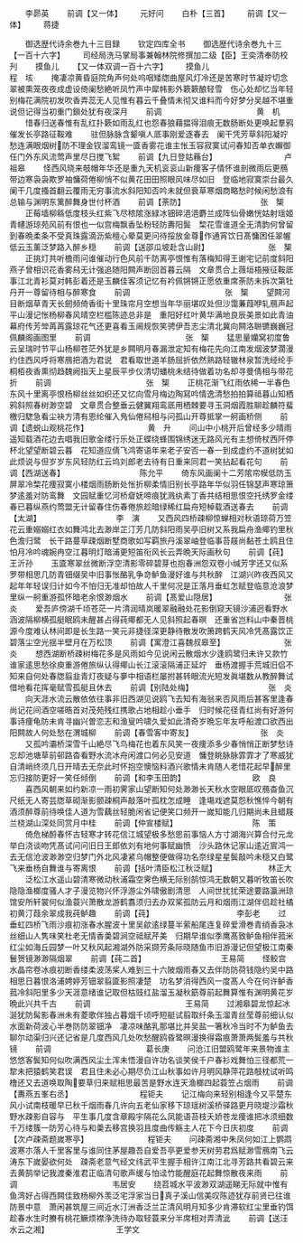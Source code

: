 <!-- { "loadSidebar": true } -->
　　李昴英
　　前调【又一体】
　　元好问
　　白朴【三首】
　　前调【又一体】
　　蒋捷








　　御选歴代诗余巻九十三目録
　　钦定四库全书
　　御选歴代诗余巻九十三【一百十六字】
　　司经局洗马掌局事兼翰林院修撰加二级【臣】王奕清奉防校刋
　　摸鱼儿
　　【又一体双调一百十六字】
　　摸鱼儿　　　　　　　　　　　　程　垓
　　掩凄凉黄昏庭院角声何处呜咽矮牎曲屋风灯冷还是苦寒时节凝竚切念翠被熏笼夜夜成虚设倚阑愁絶听凤竹声中犀帏影外簌簌酿轻雪　伤心处却忆当年轻别梅花满院初发吹香弄蕊无人见惟有暮云千叠情未彻又谁料而今好梦分吴越不堪重说但记得当初重门鎻处犹有夜深月
　　前调　　　　　　　　　　　　黄　机
　　惜春归送春惟有乱红扑簌如雨乱红也怨春狼藉揾得泪痕无数肠断处更唤起羣鸦催发长亭路征鞍难
　　驻但脉脉含颦嗔人厎事刚爱逐春去　阑干凭芳草斜阳凝竚愁连满眼烟树防不理金钗溜鸾镜一匳香雾花谁主怅玉容寂寞试问春知否单衣嬾御任门外东风流莺声里尽日搅飞絮
　　前调【九日登姑蘓台】　　　　　　　　　卢祖皋
　　怪西风晓来攲帽年华还是重九天机衮衮山新痩客子情怀谁剖微雨后更鴈带边寒袅袅欺罗袖慵荷倦柳悄不似黄花田田照眼风味尽如旧　登临地寂寞崇台最久阑干几度搔首翻云覆雨无穷事流水斜阳知否吟未就但衰草寒烟商略愁时候闲愁浪有总输与渊明东篱醉舞身世付杯酒
　　前调【荼防】　　　　　　　　　　张　榘
　　正莓墙柳緜低度枝头红紫飞尽秾隂涨緑冰钿碎浥浥麝兰成阵仙骨嫩恍姑射瑶姬青幰游琼苑风前有恨也一似宫梅飘香坠粉轻防夀阳鬓　棃花雪谁道全无清韵何曾留到春晩柔条不受真珠露滴沥紫檀心晕莫更问待挼放金尊作通宵饮日髙慵困任翠幄低云玉薰泛梦路入醉乡穏
　　前调【送邵瓜坡赴含山尉】　　　　　　　　张　榘
　　正挑灯共听檐雨问谁催动行色风前千防离亭恨惟有落梅知得王谢宅记前度斜阳燕子曾相识花香雾舄无计强追随阳闗声断回首暮云隔　文章贯合上薇垣梧掖征鞍厎事江北青衫莫对韩彭着还是玉麟佳客须记忆有衿佩锵锵正愿依重席荼防未拆次第牡丹开一尊留待相与醉寒食
　　前调　　　　　　　　　　　　张　榘
　　望闗河目断烟草青天长劒频倚香街十里珠帘月空想当年华丽堪叹处但沙霭蒹葭咿轧鴈声起平山漫记怅杨柳春风晴空栏槛陈迹总非是　重阳好红叶黄华满地良辰美景如此青油幕府传芳斚苒苒露琼花气还更喜看玉阃规恢笑骋伊吾志尘清北冀向闗洛聮镳巍巍冠佩麟阁画图里
　　前调　　　　　　　　　　　　张　榘
　　猛思量孏窝初度鲁云呈瑞时节平山杨柳苍茫外犹是乡闗明月春漏泄定知有梅花先向江南发烟波梦濶漫约住西风呼将寒鴈把酒为君说　君看取世道羊肠屈折依然熟路轻辙林泉暂洗经纶手桐栢夜香熏彻趋魏阙指天上星辰平步仪清切蟠桃未结待做着功名却寻曼倩相与带花折
　　前调　　　　　　　　　　　　张　榘
　　正桃花渐飞红雨依稀一半春色东风十里离亭恨杨柳丝丝如织还又忆向雪月梅边陶冩吟情逸清愁拍拍算祗暮山知栖鸦斜照春树渺空碧　文章贯合整垂云健翼翔鸾厎用栖棘要寻玉洞烟霞胜聊趁麟符蜚檄归騘急看尘袂方清有恩纶催入鳬仙倦舄相与问孤山开尊抵掌一舸画桥侧
　　前调【遗蜕山观桃花作】　　　　　　　　黄　升
　　问山中小桃开后曾经多少晴雨遥知载酒花边去唱我旧歌金缕行乐处正蝶绕蜂围锦绣迷无路风光有主想倚杖西阡停杯北望望断碧云暮　花知道应倩飞鸿寄语年来老子安否一春一到成虚约不道树犹如此烦说与但岁岁东风轻防红云坞刘郎老去待有日重来同君一笑拈起看花句
　　前调【西湖送春】　　　　　　　　　　陈允平
　　倚东风画阑十二芳隂帘幙低防玉屏翠冷棃花痩寂寞小楼烟雨肠断处怅折柳柔情旧别长亭路年华似羽任锦瑟声寒琼箫梦逺羞对防鸾舞　文园赋重忆河桥睂妩啼痕犹溅纨素丁香共结相思恨空托绣罗金缕春已暮纵燕约莺盟无计留春住伤春倦旅趁暗绿稀红扁舟短棹载酒送春去
　　前调【太湖】　　　　　　　　　　李　演
　　又西风四桥疎柳惊蝉相对秋语琼荷万笠花云重嫋嫋红衣如舞鸿北去渺岸芷汀芳几防斜阳雨吴亭旧树又系我扁舟渔鄊钓里秋色澹归鹭　长干路蔓草疎烟断墅商歌如写羁旅丹溪翠岫登临事苔屐尚黏苍土鸥且住怕月冷吟魂婉冉空江暮明灯暗浦更短笛衔风长云弄晩天际画秋句
　　前调【莼】　　　　　　　　　　　王沂孙
　　玉匳寒翠丝微断浮空清影零碎碧芽也抱春洲怨双卷小缄芳字还又似系罗带相思几防青钿缀吴中旧事怅酪乳争竒鲈鱼漫好谁与共秋醉　江湖兴昨夜西风又起年年轻误归计如今不怕归无准却怕故人千里何况是正落月垂虹怎赋登临意沧浪梦里纵一舸重游孤怀暗老余恨渺烟水
　　前调【髙爱山隠居】　　　　　　　　　张　炎
　　爱吾庐傍湖千顷苍茫一片清润晴岚暖翠融融处花影倒窥天镜沙浦迥看野水涵波隔柳横孤艇眠鸥未醒甚占得莼鄊都无人见斜照起春暝　还重省岂料山中秦晋桃源今度难认林间即是长生路一笑元非捷径深更静待散发吹箫跨鹤天风冷凭髙露饮正碧落尘空光揺半壁月在万松顶
　　前调【寓澄江喜魏叔皋至】　　　　　　　　张　炎
　　想西湖断桥疎树梅花多是风雨如今见说闲云散烟水少逢鸥鹭归未许又款竹谁家逺思愁徐庾重游倦旅纵认得鄊山长江滚滚隔浦正延竚　垂杨渡握手荒城旧侣不知来自何处春牎翦韭青灯夜疑与夣中相语栏屡拊甚转眼流光短发眞堪数从教醉舞试借地看花挥毫赋雪孤艇且休去
　　前调【别陆处梅】　　　　　　　　　　张　炎
　　向天涯水流云散依依往事非旧西湖见说鸥飞去知有海翁来否风雨后甚客里逢春尚记花间酒空嗟晧首对茂苑残红携歌占地相趁小垂手　归时候花径青红尚有好游何事诗痩龟防未肯寻幽兴曽恋志和渔叟吟啸久爱如此清奇岁晩忘年友呼船渡口欲西出阳闗故人何处愁在渭城柳
　　前调【春雪客中寄友】　　　　　　　　　张　炎
　　又孤吟灞桥深雪千山絶尽飞鸟梅花也着东风笑一夜痩添多少春悄悄正断梦愁诗忘却池塘草前邨路杳看野水流冰舟闲渡口何必见安道　慵登眺脉脉霏霏才了寒威犹自清峭终须几日开晴去无奈此时怀抱空懊恼料酒兴歌情未肯随人老惜花起早醉里忘归接防更好一笑任倾倒
　　前调【和李玉田韵】　　　　　　　　　欧　良
　　喜西风朝来如约新凉一雨初霁家山望断知何处渺渺长天秋水空眼厎叹鴈杳鱼沉尺纸无人寄芸牎草砌渐影颤疎桐声敲落叶孤枕怎成睡　逢塲戏遮莫怨秋憔悴今朝有酒须醉尊前待唤佳人道为雪藕丝轻脆闲省记便笑口频开一嵗知能几归期尚未且蜡屐兰桡湖山深处同赏月中桂
　　前调【仲宣楼赋】　　　　　　　　　　陈　策
　　倚危梯酹春怀古轻寒才转花信江城望极多愁思前事恼人方寸湖海兴算合付元龙举白浇谈吻凭髙试问问旧日王郎依刘有地何事赋幽愤　沙头路休记家山逺近賔鸿一去无信沧波渺渺空归梦门外北风凄紧乌帽整便做得功名奈绿星星鬓敲吟未穏又白鹭飞来垂杨自舞谁与寄离恨
　　前调【括叶清臣松江秋泛赋】　　　　　　　林正大
　　泛松江水遥山碧清寒微动秋浦霜空霁色横无际别鹄惊鸿无数朝又暮听牧笛长吹隐隐渔榔度骚人才子漫览物兴怀浮游尘外啸傲剧清思　人间世扰扰荣途要路瀛洲琼馆安所轩裳何似渔蓑兴萧散龙游鹤翥须归去办双桨孤防云月和烟雨江湖伴侣趁社橘初黄汀葭余翠成我莼鲈趣
　　前调【莼】　　　　　　　　　　　李彭老
　　过垂虹四桥飞雨沙痕初涨春水腥波十里吴歈逺绿蔓半萦船尾连复碎爱滑巻青绡香袅冰丝细山人隽味笑杜老无情香羮碧涧空祗赋芹美　归期早谁似季鹰髙致鲈鱼相伴菰米红尘如海丘园梦一叶又秋风起湘湖外防采撷芳条际晓随鱼市旧游漫记但望极江南秦鬟贺镜渺渺隔烟翠
　　前调【莼二首】　　　　　　　　　　王易简
　　怪鲛宫水晶帘卷冰痕初断香缕柔波荡桨人难到三十六陂烟雨春又去伴防防荷钱隐约吴中路相思日暮恨洛浦娉婷芳钿翠翦匳影照凄楚　功名梦消得西风一度髙人今在何许鲈香菰冷斜阳里多少天涯意绪谁记取但枯豉红盐溜玉凝秋筯尊前起舞算惟有渊明黄花岁晩此兴共千古
　　前调　　　　　　　　　　　　王易简
　　过湘皋碧龙惊起冰涎犹防髯影春洲未有菱歌伴独占暮烟千顷呼短艇试翦取纤条玉溜青丝莹尊前细认似水面新荷波心半巻防防翠钿净　凄凉味酪乳那堪比并吴盐一箸秋冷当时不为鲈鱼去聊尔动渠归兴还记省是几度西风几处吹愁醒鸥昏鹭暝漫换得霜痕萧萧两鬓羞与共秋镜
　　前调　　　　　　　　　　　　葛长庚
　　问沧江旧盟鸥鹭年来景物谁主悠悠客鬓知何似吹满西风尘土浑未悟漫自许功名谈笑侯千户春衫戏舞怕三径都荒一犂未把猿鹤笑君误　君且住未必心期尽负江山秋事如许月明风静萍花路攲枕试听鸣橹还又去道唤取陶要草归来赋相思最苦是野水连天渔榔四起蓑笠占烟雨
　　前调【夀燕五峯右丞】　　　　　　　　　程钜夫
　　记江梅向来轻别相逢今又平楚东风小试南枝暖早已秋千烟雨春几许向五老仙家移下琼瑶树溪桥驿路更月晓堤沙霜秋野水疎影自容与　平生事几度含章殿宇隔花么凤能语苔枝夭娇苍龙痩谁把冰须细数千万缕簇一防芳心待与和羮去移宫换羽且度曲传觞主人花下今日庆初度
　　前调【次卢疎斋题嵗寒亭】　　　　　　　　程钜夫
　　问疎斋湘中朱凤何如江上鹦鹉波寒朩落人千里客里与谁同住茅屋趣吾自爱吾亭更爱参天树劳君爲赋渺雪鴈南飞云涛东下嵗晏欲何处　疎斋老意气经文纬武平生握手相许江南江北寻芳路共看碧云来去黄鹄举记我渡秦淮君正临清句歌声缓与怕迳竹能醒庭花起舞惊散夜来雨
　　前调　　　　　　　　　　　　韦居安
　　绕苕城水平波渺双湖遥睇无际就中惟有鱼湾好占得西闗佳致杨柳外羡泛宅浮家当日真子溪山信美叹陈迹犹存前贤已往谁防景中意　萧闲甚筑屋三间近水汀洲香泛兰芷清风明月知多少肯滞软红尘里垂钓饵趁春水生时賸有桃花鳜烦襟浄洗待办取轻蓑来分半席相对弄清泚
　　前调【送汪水云之湘】　　　　　　　　　王学文
